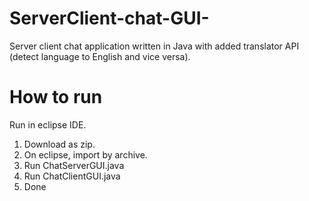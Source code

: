 # ServerClient-chat-GUI-
Server client chat application written in Java with added translator API (detect language to English and vice versa).


# How to run

Run in eclipse IDE. 
1. Download as zip. 
2. On eclipse, import by archive.
3. Run ChatServerGUI.java 
4. Run ChatClientGUI.java
5. Done 




